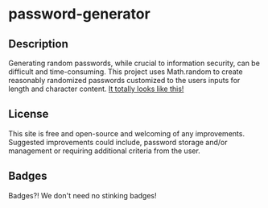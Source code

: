 # password-generator

## Description

Generating random passwords, while crucial to information security, can be difficult and time-consuming.  This project uses Math.random to create reasonably randomized passwords customized to the users inputs for length and character content.  [It totally looks like this!](in-action.PNG)

## License

This site is free and open-source and welcoming of any improvements.  Suggested improvements could include, password storage and/or management or requiring additional criteria from the user.

## Badges

Badges?!  We don't need no stinking badges!